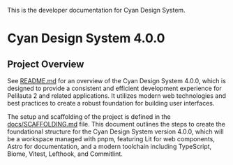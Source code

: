 <SYSTEM>This is the developer documentation for Cyan Design System.</SYSTEM>

# Cyan Design System 4.0.0

## Project Overview

See [README.md](README.md) for an overview of the Cyan Design System 4.0.0, which is designed to provide a consistent and efficient development experience for Pelilauta 2 and related applications. It utilizes modern web technologies and best practices to create a robust foundation for building user interfaces.

The setup and scaffolding of the project is defined in the [docs/SCAFFOLDING.md](docs/SCAFFOLDING.md) file. This document outlines the steps to create the foundational structure for the Cyan Design System version 4.0.0, which will be a workspace managed with pnpm, featuring Lit for web components, Astro for documentation, and a modern toolchain including TypeScript, Biome, Vitest, Lefthook, and Commitlint.